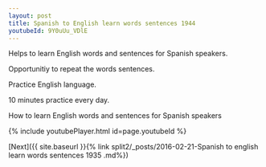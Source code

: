 ```yaml
---
layout: post
title: Spanish to English learn words sentences 1944 
youtubeId: 9Y0uUu_VDlE
---
```

 
 
Helps to learn English words and sentences for Spanish speakers.

Opportunitiy to repeat the words sentences. 

Practice English language. 
 
10 minutes practice every day. 
 
How to learn English words and sentences for Spanish speakers 
 
{% include youtubePlayer.html id=page.youtubeId %}
 
 
[Next]({{ site.baseurl }}{% link  split2/_posts/2016-02-21-Spanish to english learn words sentences 1935 .md%})
 
